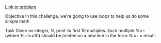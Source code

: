 [Link to problem](https://www.hackerrank.com/challenges/java-loops-i/problem)

Objective
In this challenge, we're going to use loops to help us do some simple math.

Task
Given an integer, N, print its first 10 multiples. Each multiple N x i (where 1<=i<=10) should be printed on a new line in the form: N x i = result.